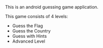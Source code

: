 This is an android guessing game application.

This game consists of 4 levels:
- Guess the Flag
- Guess the Country
- Guess with Hints
- Advanced Level
